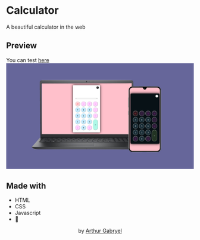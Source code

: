 # Calculator
A beautiful calculator in the web

## Preview
You can test [here](https://calculator-aruturu24.vercel.app/)
<img src="./readme.jpg" width="680px" >

## Made with
* HTML
* CSS
* Javascript
* 💜

<div align="center">
by <a href="https://linkedin.com/in/aruturu24">Arthur Gabryel</a>
</div>